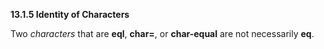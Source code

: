 **13.1.5 Identity of Characters**

 

Two *characters* that are **eql**, **char=**, or **char-equal** are not necessarily **eq**. 

